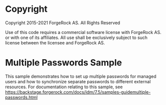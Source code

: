 Copyright
=============
Copyright 2015-2021 ForgeRock AS. All Rights Reserved

Use of this code requires a commercial software license with ForgeRock AS.
or with one of its affiliates. All use shall be exclusively subject
to such license between the licensee and ForgeRock AS.

Multiple Passwords Sample
=========================

This sample demonstrates how to set up multiple passwords for managed users and how to synchronize
separate passwords to different external resources. For documentation relating to this sample, see
https://backstage.forgerock.com/docs/idm/7.5/samples-guidemultiple-passwords.html
